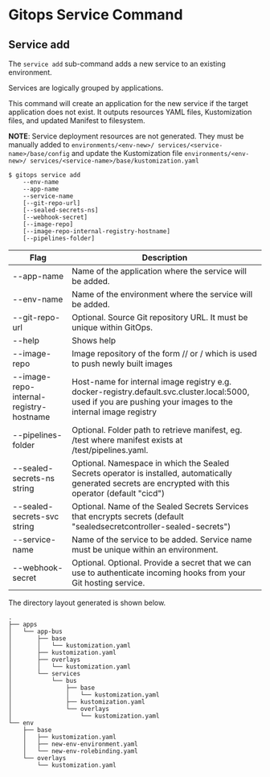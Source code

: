 # Gitops Service Command

## Service add

The `service add` sub-command adds a new service to an existing environment.

Services are logically grouped by applications.

This command will create an application for the new service if the target application does not exist.  It outputs resources YAML files, Kustomization files, and updated Manifest to filesystem.

**NOTE**: Service deployment resources are not generated.  They must be manually added to `environments/<env-new>/ services/<service-name>/base/config` and update the Kustomization file `environments/<env-new>/ services/<service-name>/base/kustomization.yaml`

```shell
$ gitops service add
    --env-name
    --app-name
    --service-name
    [--git-repo-url]
    [--sealed-secrets-ns]
    [--webhook-secret]
    [--image-repo]
    [--image-repo-internal-registry-hostname]
    [--pipelines-folder]
```

| Flag                    | Description |
| ----------------------- | ----------- |
| --app-name | Name of the application where the service will be added.|
| --env-name | Name of the environment where the service will be added.|
| --git-repo-url | Optional.  Source Git repository URL.  It must be unique within GitOps.|
| --help | Shows help|
| --image-repo                          | Image repository of the form <registry>/<username>/<repository> or <project>/<app> which is used to push newly built images |
| --image-repo-internal-registry-hostname          | Host-name for internal image registry e.g. docker-registry.default.svc.cluster.local:5000, used if you are pushing your images to the internal image registry |
| --pipelines-folder | Optional.  Folder path to retrieve manifest, eg. /test where manifest exists at /test/pipelines.yaml. |
| --sealed-secrets-ns string           | Optional. Namespace in which the Sealed Secrets operator is installed, automatically generated secrets are encrypted with this operator (default "cicd") |
| --sealed-secrets-svc string           | Optional. Name of the Sealed Secrets Services that encrypts secrets (default "sealedsecretcontroller-sealed-secrets") |
| --service-name | Name of the service to be added.  Service name must be unique within an environment. |
| --webhook-secret | Optional.  Optional. Provide a secret that we can use to authenticate incoming hooks from your Git hosting service.|

The directory layout generated is shown below.

```
.
├── apps
│   └── app-bus
│       ├── base
│       │   └── kustomization.yaml
│       ├── kustomization.yaml
│       ├── overlays
│       │   └── kustomization.yaml
│       └── services
│           └── bus
│               ├── base
│               │   └── kustomization.yaml
│               ├── kustomization.yaml
│               └── overlays
│                   └── kustomization.yaml
└── env
    ├── base
    │   ├── kustomization.yaml
    │   ├── new-env-environment.yaml
    │   └── new-env-rolebinding.yaml
    └── overlays
        └── kustomization.yaml
```
